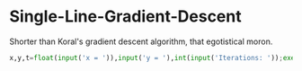 # Single-Line-Gradient-Descent
Shorter than Koral's gradient descent algorithm, that egotistical moron.

```py
x,y,t=float(input('x = ')),input('y = '),int(input('Iterations: '));exec("for iter in range(t):x-=(eval(y.replace('x', '(x + 0.001)'))-eval(y))/0.001*0.1;print('\\nx =',x,'\\ny =',eval(y))")
  ```
